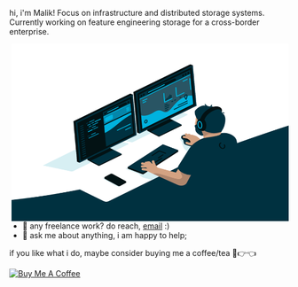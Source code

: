 hi, i'm Malik! Focus on infrastructure and distributed storage systems. Currently working on feature engineering storage for a cross-border enterprise.


  <img align="right" alt="GIF" src="https://github.com/MalikHou/MalikHou/blob/main/code.gif?raw=true" width="500" height="320" />
  
- 💼 any freelance work? do reach, [email](malikhou01@gmail.com) :)
- 💬 ask me about anything, i am happy to help;

if you like what i do, maybe consider buying me a coffee/tea 🥺👉👈

<a href="https://www.buymeacoffee.com/MalikHou" target="_blank"><img src="https://cdn.buymeacoffee.com/buttons/v2/default-red.png" alt="Buy Me A Coffee" width="150" ></a>
